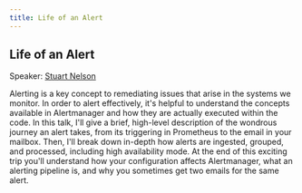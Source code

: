 ```yaml
---
title: Life of an Alert
---
```


## Life of an Alert

Speaker: [Stuart Nelson](/2018-munich/speakers/stuart-nelson/)

Alerting is a key concept to remediating issues that arise in the systems we monitor. In order to alert effectively, it's helpful to understand the concepts available in Alertmanager and how they are actually executed within the code. In this talk, I'll give a brief, high-level description of the wondrous journey an alert takes, from its triggering in Prometheus to the email in your mailbox. Then, I'll break down in-depth how alerts are ingested, grouped, and processed, including high availability mode. At the end of this exciting trip you'll understand how your configuration affects Alertmanager, what an alerting pipeline is, and why you sometimes get two emails for the same alert.
